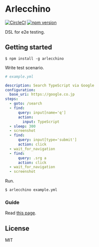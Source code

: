 # Arlecchino
[![CircleCI](https://circleci.com/gh/Quramy/arlecchino.svg?style=svg)](https://circleci.com/gh/Quramy/arlecchino)
[![npm version](https://badge.fury.io/js/arlecchino.svg)](https://badge.fury.io/js/arlecchino)

DSL for e2e testing.

## Getting started

```
$ npm install -g arlecchino
```

Write test scenario.

```yaml
# example.yml

description: Search TypeScript via Google
configuration:
  base_uri: https://google.co.jp
steps:
  - goto: /search
  - find:
      query: input[name='q']
      action:
        input: TypeScript
  - sleep: 300
  - screenshot
  - find:
      query: input[type='submit']
      action: click
  - wait_for_navigation
  - find:
      query: .srg a
      action: click
  - wait_for_navigation
  - screenshot
```

Run.

```sh
$ arlecchino example.yml
```

### Guide
Read [this page](https://github.com/Quramy/arlecchino/blob/master/guide.md).

## License
MIT
